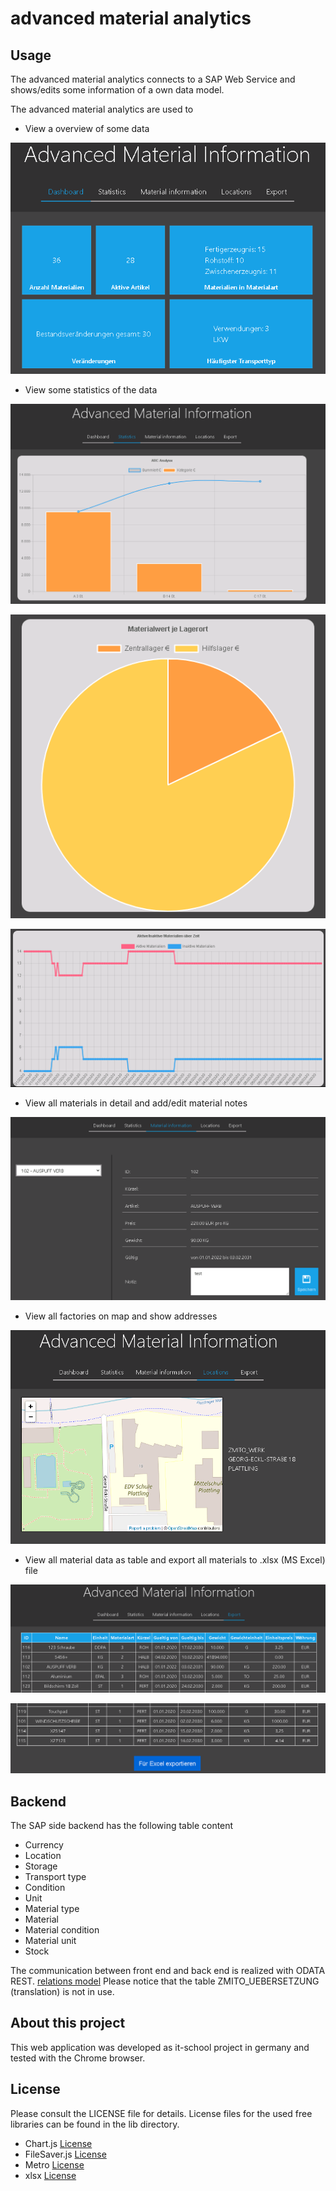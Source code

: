 advanced material analytics
======

Usage
------
The advanced material analytics connects to a SAP Web Service and shows/edits some information of a own data model.
 
The advanced material analytics are used to

 - View a overview of some data
 
  ![dashboard](exampleImg/Dashboard.png)
 - View some statistics of the data
 
  ![statistics1](exampleImg/Statistics1.png)
 
  ![statistics2](exampleImg/Statistics2.png)
 
  ![statistics3](exampleImg/Statistics3.png)
 - View all materials in detail and add/edit material notes
 
  ![material_information](exampleImg/MaterialInformation.png)
 - View all factories on map and show addresses
 
  ![locations](exampleImg/Locations.png)
 - View all material data as table and export all materials to .xlsx (MS Excel) file
 
  ![export1](exampleImg/Export1.png)
 
  ![export2](exampleImg/Export2.png)

Backend
------

The SAP side backend has the following table content

 - Currency
 - Location
 - Storage
 - Transport type
 - Condition
 - Unit
 - Material type
 - Material
 - Material condition
 - Material unit
 - Stock

The communication between front end and back end is realized with ODATA REST.
[relations model](exampleImg/TableDB.png)
Please notice that the table ZMITO_UEBERSETZUNG (translation) is not in use.

About this project
------
This web application was developed as it-school project in germany and tested with the Chrome browser.

License
------
Please consult the LICENSE file for details.
License files for the used free libraries can be found in the lib directory.

 - Chart.js [License](https://github.com/chartjs/Chart.js/blob/master/LICENSE.md)
 - FileSaver.js [License](https://github.com/eligrey/FileSaver.js/blob/master/LICENSE.md)
 - Metro [License](https://github.com/olton/Metro-UI-CSS/blob/master/LICENSE)
 - xlsx [License](https://github.com/SheetJS/sheetjs/blob/master/LICENSE)

 
